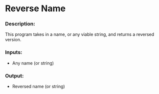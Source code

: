 # Reverse Name

### Description:
  This program takes in a name, or any viable string, and returns a reversed version.

### Inputs:
  * Any name (or string)

### Output:
  * Reversed name (or string) 